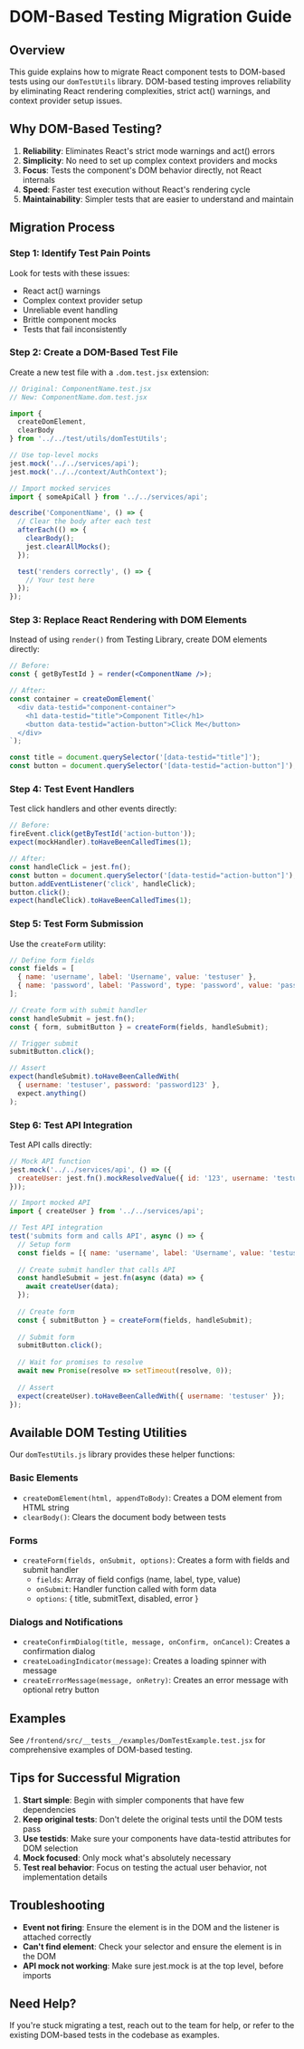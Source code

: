 # DOM-Based Testing Migration Guide

## Overview

This guide explains how to migrate React component tests to DOM-based tests using our `domTestUtils` library. DOM-based testing improves reliability by eliminating React rendering complexities, strict act() warnings, and context provider setup issues.

## Why DOM-Based Testing?

1. **Reliability**: Eliminates React's strict mode warnings and act() errors
2. **Simplicity**: No need to set up complex context providers and mocks
3. **Focus**: Tests the component's DOM behavior directly, not React internals
4. **Speed**: Faster test execution without React's rendering cycle
5. **Maintainability**: Simpler tests that are easier to understand and maintain

## Migration Process

### Step 1: Identify Test Pain Points

Look for tests with these issues:
- React act() warnings
- Complex context provider setup
- Unreliable event handling
- Brittle component mocks
- Tests that fail inconsistently

### Step 2: Create a DOM-Based Test File

Create a new test file with a `.dom.test.jsx` extension:

```jsx
// Original: ComponentName.test.jsx
// New: ComponentName.dom.test.jsx

import { 
  createDomElement, 
  clearBody 
} from '../../test/utils/domTestUtils';

// Use top-level mocks
jest.mock('../../services/api');
jest.mock('../../context/AuthContext');

// Import mocked services
import { someApiCall } from '../../services/api';

describe('ComponentName', () => {
  // Clear the body after each test
  afterEach(() => {
    clearBody();
    jest.clearAllMocks();
  });

  test('renders correctly', () => {
    // Your test here
  });
});
```

### Step 3: Replace React Rendering with DOM Elements

Instead of using `render()` from Testing Library, create DOM elements directly:

```jsx
// Before:
const { getByTestId } = render(<ComponentName />);

// After:
const container = createDomElement(`
  <div data-testid="component-container">
    <h1 data-testid="title">Component Title</h1>
    <button data-testid="action-button">Click Me</button>
  </div>
`);

const title = document.querySelector('[data-testid="title"]');
const button = document.querySelector('[data-testid="action-button"]');
```

### Step 4: Test Event Handlers

Test click handlers and other events directly:

```jsx
// Before:
fireEvent.click(getByTestId('action-button'));
expect(mockHandler).toHaveBeenCalledTimes(1);

// After:
const handleClick = jest.fn();
const button = document.querySelector('[data-testid="action-button"]');
button.addEventListener('click', handleClick);
button.click();
expect(handleClick).toHaveBeenCalledTimes(1);
```

### Step 5: Test Form Submission

Use the `createForm` utility:

```jsx
// Define form fields
const fields = [
  { name: 'username', label: 'Username', value: 'testuser' },
  { name: 'password', label: 'Password', type: 'password', value: 'password123' }
];

// Create form with submit handler
const handleSubmit = jest.fn();
const { form, submitButton } = createForm(fields, handleSubmit);

// Trigger submit
submitButton.click();

// Assert
expect(handleSubmit).toHaveBeenCalledWith(
  { username: 'testuser', password: 'password123' },
  expect.anything()
);
```

### Step 6: Test API Integration

Test API calls directly:

```jsx
// Mock API function
jest.mock('../../services/api', () => ({
  createUser: jest.fn().mockResolvedValue({ id: '123', username: 'testuser' }),
}));

// Import mocked API
import { createUser } from '../../services/api';

// Test API integration
test('submits form and calls API', async () => {
  // Setup form
  const fields = [{ name: 'username', label: 'Username', value: 'testuser' }];
  
  // Create submit handler that calls API
  const handleSubmit = jest.fn(async (data) => {
    await createUser(data);
  });
  
  // Create form
  const { submitButton } = createForm(fields, handleSubmit);
  
  // Submit form
  submitButton.click();
  
  // Wait for promises to resolve
  await new Promise(resolve => setTimeout(resolve, 0));
  
  // Assert
  expect(createUser).toHaveBeenCalledWith({ username: 'testuser' });
});
```

## Available DOM Testing Utilities

Our `domTestUtils.js` library provides these helper functions:

### Basic Elements

- `createDomElement(html, appendToBody)`: Creates a DOM element from HTML string
- `clearBody()`: Clears the document body between tests

### Forms

- `createForm(fields, onSubmit, options)`: Creates a form with fields and submit handler
  - `fields`: Array of field configs (name, label, type, value)
  - `onSubmit`: Handler function called with form data
  - `options`: { title, submitText, disabled, error }

### Dialogs and Notifications

- `createConfirmDialog(title, message, onConfirm, onCancel)`: Creates a confirmation dialog
- `createLoadingIndicator(message)`: Creates a loading spinner with message
- `createErrorMessage(message, onRetry)`: Creates an error message with optional retry button

## Examples

See `/frontend/src/__tests__/examples/DomTestExample.test.jsx` for comprehensive examples of DOM-based testing.

## Tips for Successful Migration

1. **Start simple**: Begin with simpler components that have few dependencies
2. **Keep original tests**: Don't delete the original tests until the DOM tests pass
3. **Use testids**: Make sure your components have data-testid attributes for DOM selection
4. **Mock focused**: Only mock what's absolutely necessary
5. **Test real behavior**: Focus on testing the actual user behavior, not implementation details

## Troubleshooting

- **Event not firing**: Ensure the element is in the DOM and the listener is attached correctly
- **Can't find element**: Check your selector and ensure the element is in the DOM
- **API mock not working**: Make sure jest.mock is at the top level, before imports

## Need Help?

If you're stuck migrating a test, reach out to the team for help, or refer to the existing DOM-based tests in the codebase as examples.
